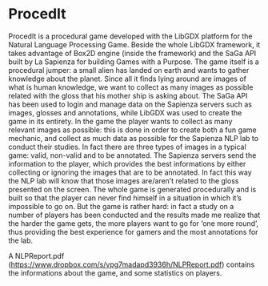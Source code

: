 # ProcedIt

ProcedIt is a procedural game developed with the LibGDX platform for the Natural Language Processing Game. Beside the whole LibGDX framework, it takes advantage of Box2D engine (inside the framework) and the SaGa API built by La Sapienza for building Games with a Purpose. 
The game itself is a procedural jumper: a small alien has landed on earth and wants to gather knowledge about the planet. Since all it finds lying around are images of what is human knowledge, we want to collect as many images as possible related with the gloss that his mother ship is asking about. 
The SaGa API has been used to login and manage data on the Sapienza servers such as images, glosses and annotations, while LibGDX was used to create the game in its entirety. 
In the game the player wants to collect as many relevant images as possible: this is done in order to create both a fun game mechanic, and collect as much data as possible for the Sapienza NLP lab to conduct their studies. In fact there are three types of images in a typical game: valid, non-valid and to be annotated. The Sapienza servers send the information to the player, which provides the best informations by either collecting or ignoring the images that are to be annotated. In fact this way the NLP lab will know that those images are/aren’t related to the gloss presented on the screen. 
The whole game is generated procedurally and is built so that the player can never find himself in a situation in which it’s impossible to go on. But the game is rather hard: in fact a study on a number of players has been conducted and the results made me realize that the harder the game gets, the more players want to go for ‘one more round’, thus providing the best experience for gamers and the most annotations for the lab. 

A NLPReport.pdf (https://www.dropbox.com/s/vpg7madapd3936h/NLPReport.pdf) contains the informations about the game, and some statistics on players.
